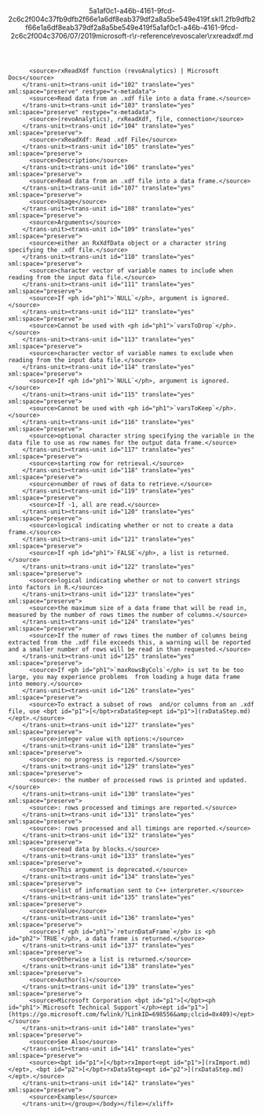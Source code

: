 <?xml version="1.0"?><xliff version="1.2" xmlns="urn:oasis:names:tc:xliff:document:1.2" xmlns:xsi="http://www.w3.org/2001/XMLSchema-instance" xsi:schemaLocation="urn:oasis:names:tc:xliff:document:1.2 xliff-core-1.2-transitional.xsd"><file datatype="xml" original="rxreadxdf.md" source-language="en-US" target-language="en-US"><header><tool tool-id="mdxliff" tool-name="mdxliff" tool-version="1.0-4e81c41" tool-company="Microsoft" /><xliffext:skl_file_name xmlns:xliffext="urn:microsoft:content:schema:xliffextensions">5a1af0c1-a46b-4161-9fcd-2c6c2f004c37fb9dfb2f66e1a6df8eab379df2a8a5be549e419f.skl</xliffext:skl_file_name><xliffext:version xmlns:xliffext="urn:microsoft:content:schema:xliffextensions">1.2</xliffext:version><xliffext:ms.openlocfilehash xmlns:xliffext="urn:microsoft:content:schema:xliffextensions">fb9dfb2f66e1a6df8eab379df2a8a5be549e419f</xliffext:ms.openlocfilehash><xliffext:ms.sourcegitcommit xmlns:xliffext="urn:microsoft:content:schema:xliffextensions">5a1af0c1-a46b-4161-9fcd-2c6c2f004c37</xliffext:ms.sourcegitcommit><xliffext:ms.lasthandoff xmlns:xliffext="urn:microsoft:content:schema:xliffextensions">06/07/2019</xliffext:ms.lasthandoff><xliffext:ms.openlocfilepath xmlns:xliffext="urn:microsoft:content:schema:xliffextensions">microsoft-r\r-reference\revoscaler\rxreadxdf.md</xliffext:ms.openlocfilepath></header><body><group id="content" extype="content"><trans-unit id="101" translate="yes" xml:space="preserve" restype="x-metadata">
          <source>rxReadXdf function (revoAnalytics) | Microsoft Docs</source>
        </trans-unit><trans-unit id="102" translate="yes" xml:space="preserve" restype="x-metadata">
          <source>Read data from an .xdf file into a data frame.</source>
        </trans-unit><trans-unit id="103" translate="yes" xml:space="preserve" restype="x-metadata">
          <source>(revoAnalytics), rxReadXdf, file, connection</source>
        </trans-unit><trans-unit id="104" translate="yes" xml:space="preserve">
          <source>rxReadXdf: Read .xdf File</source>
        </trans-unit><trans-unit id="105" translate="yes" xml:space="preserve">
          <source>Description</source>
        </trans-unit><trans-unit id="106" translate="yes" xml:space="preserve">
          <source>Read data from an .xdf file into a data frame.</source>
        </trans-unit><trans-unit id="107" translate="yes" xml:space="preserve">
          <source>Usage</source>
        </trans-unit><trans-unit id="108" translate="yes" xml:space="preserve">
          <source>Arguments</source>
        </trans-unit><trans-unit id="109" translate="yes" xml:space="preserve">
          <source>either an RxXdfData object or a character string specifying the .xdf file.</source>
        </trans-unit><trans-unit id="110" translate="yes" xml:space="preserve">
          <source>character vector of variable names to include when reading from the input data file.</source>
        </trans-unit><trans-unit id="111" translate="yes" xml:space="preserve">
          <source>If <ph id="ph1">`NULL`</ph>, argument is ignored.</source>
        </trans-unit><trans-unit id="112" translate="yes" xml:space="preserve">
          <source>Cannot be used with <ph id="ph1">`varsToDrop`</ph>.</source>
        </trans-unit><trans-unit id="113" translate="yes" xml:space="preserve">
          <source>character vector of variable names to exclude when reading from the input data file.</source>
        </trans-unit><trans-unit id="114" translate="yes" xml:space="preserve">
          <source>If <ph id="ph1">`NULL`</ph>, argument is ignored.</source>
        </trans-unit><trans-unit id="115" translate="yes" xml:space="preserve">
          <source>Cannot be used with <ph id="ph1">`varsToKeep`</ph>.</source>
        </trans-unit><trans-unit id="116" translate="yes" xml:space="preserve">
          <source>optional character string specifying the variable in the data file to use as row names for the output data frame.</source>
        </trans-unit><trans-unit id="117" translate="yes" xml:space="preserve">
          <source>starting row for retrieval.</source>
        </trans-unit><trans-unit id="118" translate="yes" xml:space="preserve">
          <source>number of rows of data to retrieve.</source>
        </trans-unit><trans-unit id="119" translate="yes" xml:space="preserve">
          <source>If -1, all are read.</source>
        </trans-unit><trans-unit id="120" translate="yes" xml:space="preserve">
          <source>logical indicating whether or not to create a data frame.</source>
        </trans-unit><trans-unit id="121" translate="yes" xml:space="preserve">
          <source>If <ph id="ph1">`FALSE`</ph>, a list is returned.</source>
        </trans-unit><trans-unit id="122" translate="yes" xml:space="preserve">
          <source>logical indicating whether or not to convert strings into factors in R.</source>
        </trans-unit><trans-unit id="123" translate="yes" xml:space="preserve">
          <source>the maximum size of a data frame that will be read in, measured by the number of rows times the number of columns.</source>
        </trans-unit><trans-unit id="124" translate="yes" xml:space="preserve">
          <source>If the numer of rows times the number of columns being extracted from the .xdf file exceeds this, a warning will be reported and a smaller number of rows will be read in than requested.</source>
        </trans-unit><trans-unit id="125" translate="yes" xml:space="preserve">
          <source>If <ph id="ph1">`maxRowsByCols`</ph> is set to be too large, you may experience problems  from loading a huge data frame into memory.</source>
        </trans-unit><trans-unit id="126" translate="yes" xml:space="preserve">
          <source>To extract a subset of rows  and/or columns from an .xdf file, use <bpt id="p1">[</bpt>rxDataStep<ept id="p1">](rxDataStep.md)</ept>.</source>
        </trans-unit><trans-unit id="127" translate="yes" xml:space="preserve">
          <source>integer value with options:</source>
        </trans-unit><trans-unit id="128" translate="yes" xml:space="preserve">
          <source>: no progress is reported.</source>
        </trans-unit><trans-unit id="129" translate="yes" xml:space="preserve">
          <source>: the number of processed rows is printed and updated.</source>
        </trans-unit><trans-unit id="130" translate="yes" xml:space="preserve">
          <source>: rows processed and timings are reported.</source>
        </trans-unit><trans-unit id="131" translate="yes" xml:space="preserve">
          <source>: rows processed and all timings are reported.</source>
        </trans-unit><trans-unit id="132" translate="yes" xml:space="preserve">
          <source>read data by blocks.</source>
        </trans-unit><trans-unit id="133" translate="yes" xml:space="preserve">
          <source>This argument is deprecated.</source>
        </trans-unit><trans-unit id="134" translate="yes" xml:space="preserve">
          <source>list of information sent to C++ interpreter.</source>
        </trans-unit><trans-unit id="135" translate="yes" xml:space="preserve">
          <source>Value</source>
        </trans-unit><trans-unit id="136" translate="yes" xml:space="preserve">
          <source>if <ph id="ph1">`returnDataFrame`</ph> is <ph id="ph2">`TRUE`</ph>, a data frame is returned.</source>
        </trans-unit><trans-unit id="137" translate="yes" xml:space="preserve">
          <source>Otherwise a list is returned.</source>
        </trans-unit><trans-unit id="138" translate="yes" xml:space="preserve">
          <source>Author(s)</source>
        </trans-unit><trans-unit id="139" translate="yes" xml:space="preserve">
          <source>Microsoft Corporation <bpt id="p1">[</bpt><ph id="ph1">`Microsoft Technical Support`</ph><ept id="p1">](https://go.microsoft.com/fwlink/?LinkID=698556&amp;clcid=0x409)</ept></source>
        </trans-unit><trans-unit id="140" translate="yes" xml:space="preserve">
          <source>See Also</source>
        </trans-unit><trans-unit id="141" translate="yes" xml:space="preserve">
          <source><bpt id="p1">[</bpt>rxImport<ept id="p1">](rxImport.md)</ept>, <bpt id="p2">[</bpt>rxDataStep<ept id="p2">](rxDataStep.md)</ept>.</source>
        </trans-unit><trans-unit id="142" translate="yes" xml:space="preserve">
          <source>Examples</source>
        </trans-unit></group></body></file></xliff>